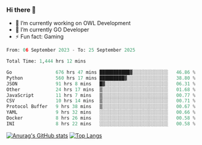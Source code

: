 ### Hi there 👋 

- 🔭 I’m currently working on OWL Development
- 🌱 I’m currently GO Developer
-  ⚡ Fun fact: Gaming
  
  <!--
- 👯 I’m looking to collaborate on ...
- 🤔 I’m looking for help with ...
- 💬 Ask me about ...
- 📫 How to reach me: ...
- 😄 Pronouns: ...
-->

<!--START_SECTION:waka-->

```python
From: 06 September 2023 - To: 25 September 2025

Total Time: 1,444 hrs 12 mins

Go                676 hrs 47 mins ███████████▓░░░░░░░░░░░░░   46.86 %
Python            560 hrs 17 mins █████████▓░░░░░░░░░░░░░░░   38.80 %
JSON              91 hrs 8 mins   █▓░░░░░░░░░░░░░░░░░░░░░░░   06.31 %
Other             24 hrs 17 mins  ▒░░░░░░░░░░░░░░░░░░░░░░░░   01.68 %
JavaScript        11 hrs 7 mins   ▒░░░░░░░░░░░░░░░░░░░░░░░░   00.77 %
CSV               10 hrs 14 mins  ▒░░░░░░░░░░░░░░░░░░░░░░░░   00.71 %
Protocol Buffer   9 hrs 38 mins   ▒░░░░░░░░░░░░░░░░░░░░░░░░   00.67 %
YAML              9 hrs 32 mins   ░░░░░░░░░░░░░░░░░░░░░░░░░   00.66 %
Docker            8 hrs 26 mins   ░░░░░░░░░░░░░░░░░░░░░░░░░   00.58 %
INI               8 hrs 22 mins   ░░░░░░░░░░░░░░░░░░░░░░░░░   00.58 %
```

<!--END_SECTION:waka-->

[![Anurag's GitHub stats](https://github-readme-stats.vercel.app/api?username=aebalz&show_icons=true&theme=codeSTACKr)](https://github.com/anuraghazra/github-readme-stats)
[![Top Langs](https://github-readme-stats.vercel.app/api/top-langs/?username=aebalz&layout=compact&card_width=350&theme=codeSTACKr)](https://github.com/anuraghazra/github-readme-stats)
<!-- [![Readme Card](https://github-readme-stats.vercel.app/api/pin/?username=aebalz&repo=go-gin-gone&show_owner=true)](https://github.com/anuraghazra/github-readme-stats)-->
